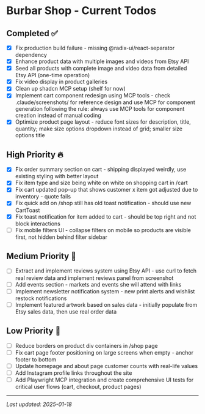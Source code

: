 # Burbar Shop - Current Todos

## Completed ✅
- [x] Fix production build failure - missing @radix-ui/react-separator dependency
- [x] Enhance product data with multiple images and videos from Etsy API
- [x] Seed all products with complete image and video data from detailed Etsy API (one-time operation)
- [x] Fix video display in product galleries
- [x] Clean up shadcn MCP setup (shelf for now)
- [x] Implement cart component redesign using MCP tools - check .claude/screenshots/ for reference design and use MCP for component generation following the rule: always use MCP tools for component creation instead of manual coding
- [x] Optimize product page layout - reduce font sizes for description, title, quantity; make size options dropdown instead of grid; smaller size options title

## High Priority 🔥
- [x] Fix order summary section on cart - shipping displayed weirdly, use existing styling with better layout
- [x] Fix item type and size being white on white on shopping cart in /cart
- [x] Fix cart updated pop-up that shows customer x item got adjusted due to inventory - quote fails
- [x] Fix quick add on /shop still has old toast notification - should use new CartToast
- [x] Fix toast notification for item added to cart - should be top right and not block interactions
- [ ] Fix mobile filters UI - collapse filters on mobile so products are visible first, not hidden behind filter sidebar

## Medium Priority 🔶
- [ ] Extract and implement reviews system using Etsy API - use curl to fetch real review data and implement reviews panel from screenshot
- [ ] Add events section - markets and events she will attend with links
- [ ] Implement newsletter notification system - new print alerts and wishlist restock notifications
- [ ] Implement featured artwork based on sales data - initially populate from Etsy sales data, then use real order data

## Low Priority 🔹
- [ ] Reduce borders on product div containers in /shop page
- [ ] Fix cart page footer positioning on large screens when empty - anchor footer to bottom
- [ ] Update homepage and about page customer counts with real-life values
- [ ] Add Instagram profile links throughout the site
- [ ] Add Playwright MCP integration and create comprehensive UI tests for critical user flows (cart, checkout, product pages)

---
*Last updated: 2025-01-18*